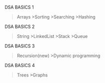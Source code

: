 DSA BASICS 1
>Arrays  >Sorting  >Searching  >Hashing

DSA BASICS 2
>String  >LinkedList  >Stack  >Queue

DSA BASICS 3
>Recursion(new)  >Dynamic programming

DSA BASICS 4
>Trees  >Graphs

